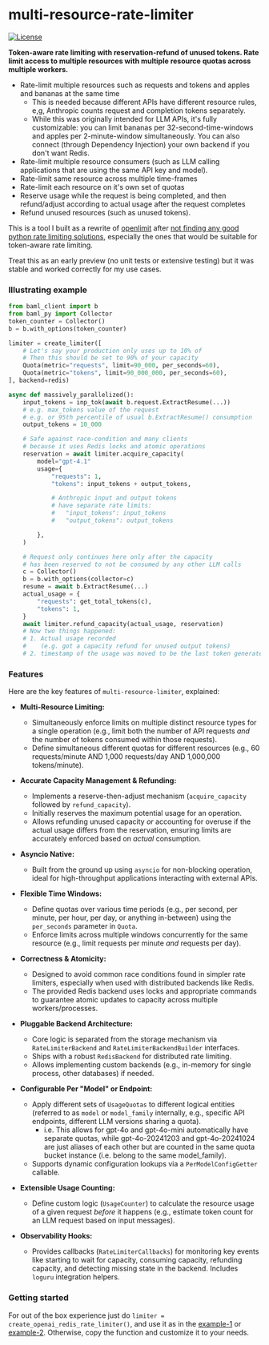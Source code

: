 # multi-resource-rate-limiter

[![License](https://img.shields.io/badge/License-Apache_2.0-blue.svg)](https://opensource.org/licenses/Apache-2.0)

**Token-aware rate limiting with reservation-refund of unused tokens. Rate limit access to multiple resources with multiple resource quotas across multiple workers.**

- Rate-limit multiple resources such as requests and tokens and apples and bananas at the same time
  - This is needed because different APIs have different resource rules, e,g, Anthropic counts request and completion tokens separately.
  - While this was originally intended for LLM APIs, it's fully customizable: you can limit bananas per 32-second-time-windows and apples per 2-minute-window simultaneously. You can also connect (through Dependency Injection) your own backend if you don't want Redis.
- Rate-limit multiple resource consumers (such as LLM calling applications that are using the same API key and model).
- Rate-limit same resource across multiple time-frames
- Rate-limit each resource on it's own set of quotas
- Reserve usage while the request is being completed, and then refund/adjust according to actual usage after the request completes
- Refund unused resources (such as unused tokens).

This is a tool I built as a rewrite of [openlimit](https://github.com/shobrook/openlimit/issues/20#issuecomment-2782677483) after [not finding any good python rate limiting solutions](https://gist.github.com/justinvanwinkle/d9f04950083c4554835c1a35f9d22dad), especially the ones that would be suitable for token-aware rate limiting.

Treat this as an early preview (no unit tests or extensive testing) but it was stable and worked correctly for my use cases.


### Illustrating example



```python
from baml_client import b
from baml_py import Collector
token_counter = Collector()
b = b.with_options(token_counter)

limiter = create_limiter([
    # Let's say your production only uses up to 10% of
    # Then this should be set to 90% of your capacity
    Quota(metric="requests", limit=90_000, per_seconds=60),
    Quota(metric="tokens", limit=90_000_000, per_seconds=60),
], backend=redis)

async def massively_parallelized():
    input_tokens = inp_tok(await b.request.ExtractResume(...))
    # e.g. max_tokens value of the request
    # e.g. or 95th percentile of usual b.ExtractResume() consumption
    output_tokens = 10_000 

    # Safe against race-condition and many clients
    # because it uses Redis locks and atomic operations
    reservation = await limiter.acquire_capacity(
        model="gpt-4.1"
        usage={
            "requests": 1,
            "tokens": input_tokens + output_tokens,

            # Anthropic input and output tokens
            # have separate rate limits:
            #   "input_tokens": input_tokens
            #   "output_tokens": output_tokens

        }, 
    )

    # Request only continues here only after the capacity 
    # has been reserved to not be consumed by any other LLM calls
    c = Collector()
    b = b.with_options(collector=c)
    resume = await b.ExtractResume(...)
    actual_usage = {
        "requests": get_total_tokens(c),
        "tokens": 1,
    }
    await limiter.refund_capacity(actual_usage, reservation)
    # Now two things happened:
    # 1. Actual usage recorded 
    #    (e.g. got a capacity refund for unused output tokens)
    # 2. timestamp of the usage was moved to be the last token generated

```

### Features

Here are the key features of `multi-resource-limiter`, explained:

- **Multi-Resource Limiting:**

  - Simultaneously enforce limits on multiple distinct resource types for a single operation (e.g., limit both the number of API requests _and_ the number of tokens consumed within those requests).
  - Define simultaneous different quotas for different resources (e.g., 60 requests/minute AND 1,000 requests/day AND 1,000,000 tokens/minute).

- **Accurate Capacity Management & Refunding:**

  - Implements a reserve-then-adjust mechanism (`acquire_capacity` followed by `refund_capacity`).
  - Initially reserves the maximum potential usage for an operation.
  - Allows refunding unused capacity _or_ accounting for overuse if the actual usage differs from the reservation, ensuring limits are accurately enforced based on _actual_ consumption.

- **Asyncio Native:**

  - Built from the ground up using `asyncio` for non-blocking operation, ideal for high-throughput applications interacting with external APIs.

- **Flexible Time Windows:**

  - Define quotas over various time periods (e.g., per second, per minute, per hour, per day, or anything in-between) using the `per_seconds` parameter in `Quota`.
  - Enforce limits across multiple windows concurrently for the same resource (e.g., limit requests per minute _and_ requests per day).

- **Correctness & Atomicity:**

  - Designed to avoid common race conditions found in simpler rate limiters, especially when used with distributed backends like Redis.
  - The provided Redis backend uses locks and appropriate commands to guarantee atomic updates to capacity across multiple workers/processes.

- **Pluggable Backend Architecture:**

  - Core logic is separated from the storage mechanism via `RateLimiterBackend` and `RateLimiterBackendBuilder` interfaces.
  - Ships with a robust `RedisBackend` for distributed rate limiting.
  - Allows implementing custom backends (e.g., in-memory for single process, other databases) if needed.

- **Configurable Per "Model" or Endpoint:**

  - Apply different sets of `UsageQuotas` to different logical entities (referred to as `model` or `model_family` internally, e.g., specific API endpoints, different LLM versions sharing a quota).
    - i.e. This allows for gpt-4o and gpt-4o-mini automatically have separate quotas, while gpt-4o-20241203 and gpt-4o-20241024 are just aliases of each other but are counted in the same quota bucket instance (i.e. belong to the same model_family).
  - Supports dynamic configuration lookups via a `PerModelConfigGetter` callable.

- **Extensible Usage Counting:**

  - Define custom logic (`UsageCounter`) to calculate the resource usage of a given request _before_ it happens (e.g., estimate token count for an LLM request based on input messages).

- **Observability Hooks:**
  - Provides callbacks (`RateLimiterCallbacks`) for monitoring key events like starting to wait for capacity, consuming capacity, refunding capacity, and detecting missing state in the backend. Includes `loguru` integration helpers.


### Getting started

For out of the box experience just do `limiter = create_openai_redis_rate_limiter()`, and use it as in the [example-1](https://github.com/shobrook/openlimit/issues/20#issuecomment-2782677483) or [example-2](https://gist.github.com/justinvanwinkle/d9f04950083c4554835c1a35f9d22dad). Otherwise, copy the function and customize it to your needs.
